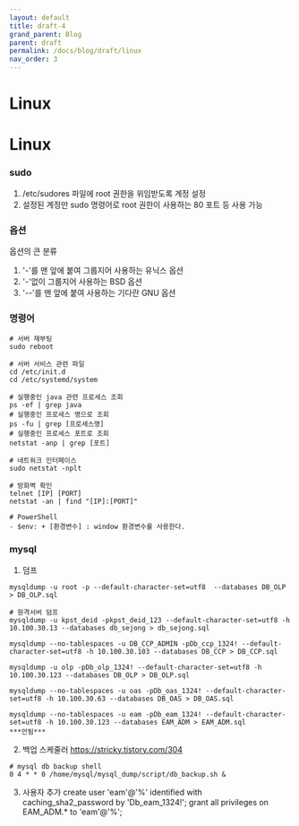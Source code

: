 ```yaml
---
layout: default
title: draft-4
grand_parent: Blog
parent: draft
permalink: /docs/blog/draft/linux
nav_order: 3
---
```


Linux
============

# Linux

### sudo
1. /etc/sudores 파일에 root 권한을 위임받도록 계정 설정
2. 설정된 계정만 sudo 명령어로 root 권한이 사용하는 80 포트 등 사용 가능

### 옵션
옵션의 큰 분류
1. '-'를 맨 앞에 붙여 그룹지어 사용하는  유닉스 옵션
2. '-'없이 그룹지어 사용하는 BSD 옵션
3. '--'를 맨 앞에 붙여 사용하는 기다란 GNU 옵션

### 명령어
```
# 서버 재부팅
sudo reboot

# 서버 서비스 관련 파일 
cd /etc/init.d
cd /etc/systemd/system

# 실행중인 java 관련 프로세스 조회
ps -ef | grep java
# 실행중인 프로세스 명으로 조회
ps -fu | grep [프로세스명]
# 실행중인 프로세스 포트로 조회
netstat -anp | grep [포트]

# 네트워크 인터페이스
sudo netstat -nplt

# 방화벽 확인
telnet [IP] [PORT]
netstat -an | find "[IP]:[PORT]"

# PowerShell
- $env: + [환경변수] : window 환경변수를 사용한다.

```

### mysql
1. 덤프
```
mysqldump -u root -p --default-character-set=utf8  --databases DB_OLP > DB_OLP.sql

# 원격서버 덤프
mysqldump -u kpst_deid -pkpst_deid_123 --default-character-set=utf8 -h 10.100.30.13 --databases db_sejong > db_sejong.sql

mysqldump --no-tablespaces -u DB_CCP_ADMIN -pDb_ccp_1324! --default-character-set=utf8 -h 10.100.30.103 --databases DB_CCP > DB_CCP.sql

mysqldump -u olp -pDb_olp_1324! --default-character-set=utf8 -h 10.100.30.123 --databases DB_OLP > DB_OLP.sql

mysqldump --no-tablespaces -u oas -pDb_oas_1324! --default-character-set=utf8 -h 10.100.30.63 --databases DB_OAS > DB_OAS.sql

mysqldump --no-tablespaces -u eam -pDb_eam_1324! --default-character-set=utf8 -h 10.100.30.123 --databases EAM_ADM > EAM_ADM.sql
***안됨***

```

2. 백업 스케줄러
https://stricky.tistory.com/304

```
# mysql db backup shell 
0 4 * * 0 /home/mysql/mysql_dump/script/db_backup.sh &
```

3. 사용자 추가
create user 'eam'@'%' identified with caching_sha2_password by 'Db_eam_1324!';
grant all privileges on EAM_ADM.* to 'eam'@'%';
